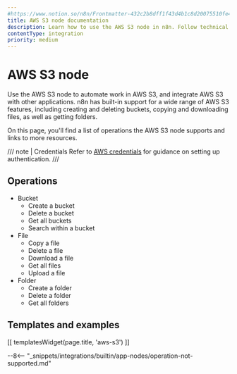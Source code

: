 ```yaml
---
#https://www.notion.so/n8n/Frontmatter-432c2b8dff1f43d4b1c8d20075510fe4
title: AWS S3 node documentation
description: Learn how to use the AWS S3 node in n8n. Follow technical documentation to integrate AWS S3 node into your workflows.
contentType: integration
priority: medium
---
```


# AWS S3 node

Use the AWS S3 node to automate work in AWS S3, and integrate AWS S3 with other applications. n8n has built-in support for a wide range of AWS S3 features, including creating and deleting buckets, copying and downloading files, as well as getting folders.

On this page, you'll find a list of operations the AWS S3 node supports and links to more resources.

/// note | Credentials
Refer to [AWS credentials](/integrations/builtin/credentials/aws/) for guidance on setting up authentication. 
///

## Operations

* Bucket
    * Create a bucket
    * Delete a bucket
    * Get all buckets
    * Search within a bucket
* File
    * Copy a file
    * Delete a file
    * Download a file
    * Get all files
    * Upload a file
* Folder
    * Create a folder
    * Delete a folder
    * Get all folders

## Templates and examples

<!-- see https://www.notion.so/n8n/Pull-in-templates-for-the-integrations-pages-37c716837b804d30a33b47475f6e3780 -->
[[ templatesWidget(page.title, 'aws-s3') ]]

--8<-- "_snippets/integrations/builtin/app-nodes/operation-not-supported.md"

